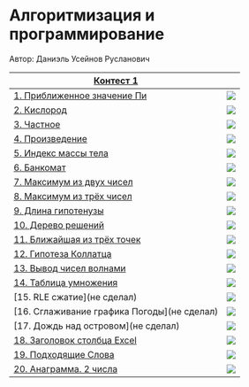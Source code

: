 # Алгоритмизация и программирование

Автор: Даниэль Усейнов Русланович

|[Контест 1](https://contest.yandex.ru/contest/52142/problems/) |  |
| --- | :-: |
| [1. Приближенное значение Пи](https://github.com/gingerrooty/CFU-FTI-PI-231-2-/blob/3ef7f201c1cf5e027e897eb8a4ddfcd8f0cc7769/course_01/contest_01/01.cpp) | ![](https://raw.githubusercontent.com/VladimirChabanov/alg_and_prog_2023_prt/main/img/cpp.png) |
| [2. Кислород](https://github.com/gingerrooty/CFU-FTI-PI-231-2-/blob/5d7c8d6dbe7814364d4cbf91db387d6dba2edfc9/course_01/contest_01/02.go) | ![](https://raw.githubusercontent.com/VladimirChabanov/alg_and_prog_2023_prt/main/img/go.png) |
| [3. Частное](https://github.com/gingerrooty/CFU-FTI-PI-231-2-/blob/5d7c8d6dbe7814364d4cbf91db387d6dba2edfc9/course_01/contest_01/03.cpp) | ![](https://raw.githubusercontent.com/VladimirChabanov/alg_and_prog_2023_prt/main/img/cpp.png) |
| [4. Произведение](https://github.com/gingerrooty/CFU-FTI-PI-231-2-/blob/5d7c8d6dbe7814364d4cbf91db387d6dba2edfc9/course_01/contest_01/04.go) | ![](https://raw.githubusercontent.com/VladimirChabanov/alg_and_prog_2023_prt/main/img/go.png) |
| [5. Индекс массы тела](https://github.com/gingerrooty/CFU-FTI-PI-231-2-/blob/f1a30546298c5f8b7be6fa3d9424b2fa73f0c9e0/course_01/contest_01/05.cpp) | ![](https://raw.githubusercontent.com/VladimirChabanov/alg_and_prog_2023_prt/main/img/cpp.png) |
| [6. Банкомат](https://github.com/gingerrooty/CFU-FTI-PI-231-2-/blob/f1a30546298c5f8b7be6fa3d9424b2fa73f0c9e0/course_01/contest_01/06.go) | ![](https://raw.githubusercontent.com/VladimirChabanov/alg_and_prog_2023_prt/main/img/go.png) |
| [7. Максимум из двух чисел](https://github.com/gingerrooty/CFU-FTI-PI-231-2-/blob/f1a30546298c5f8b7be6fa3d9424b2fa73f0c9e0/course_01/contest_01/07.cpp) | ![](https://raw.githubusercontent.com/VladimirChabanov/alg_and_prog_2023_prt/main/img/cpp.png) |
| [8. Максимум из трёх чисел](https://github.com/gingerrooty/CFU-FTI-PI-231-2-/blob/f1a30546298c5f8b7be6fa3d9424b2fa73f0c9e0/course_01/contest_01/08.go) | ![](https://raw.githubusercontent.com/VladimirChabanov/alg_and_prog_2023_prt/main/img/go.png) |
| [9. Длина гипотенузы](https://github.com/gingerrooty/CFU-FTI-PI-231-2-/blob/f1a30546298c5f8b7be6fa3d9424b2fa73f0c9e0/course_01/contest_01/09.cpp) | ![](https://raw.githubusercontent.com/VladimirChabanov/alg_and_prog_2023_prt/main/img/cpp.png) |
| [10. Дерево решений](https://github.com/gingerrooty/CFU-FTI-PI-231-2-/blob/f1a30546298c5f8b7be6fa3d9424b2fa73f0c9e0/course_01/contest_01/10.go) | ![](https://raw.githubusercontent.com/VladimirChabanov/alg_and_prog_2023_prt/main/img/go.png) |
| [11. Ближайшая из трёх точек](https://github.com/gingerrooty/CFU-FTI-PI-231-2-/blob/f1a30546298c5f8b7be6fa3d9424b2fa73f0c9e0/course_01/contest_01/11.cpp) | ![](https://raw.githubusercontent.com/VladimirChabanov/alg_and_prog_2023_prt/main/img/cpp.png) |
| [12. Гипотеза Коллатца](https://github.com/gingerrooty/CFU-FTI-PI-231-2-/blob/f1a30546298c5f8b7be6fa3d9424b2fa73f0c9e0/course_01/contest_01/12.go) | ![](https://raw.githubusercontent.com/VladimirChabanov/alg_and_prog_2023_prt/main/img/go.png) |
| [13. Вывод чисел волнами](https://github.com/gingerrooty/CFU-FTI-PI-231-2-/blob/f1a30546298c5f8b7be6fa3d9424b2fa73f0c9e0/course_01/contest_01/13.cpp) | ![](https://raw.githubusercontent.com/VladimirChabanov/alg_and_prog_2023_prt/main/img/cpp.png) |
| [14. Таблица умножения](https://github.com/gingerrooty/CFU-FTI-PI-231-2-/blob/f1a30546298c5f8b7be6fa3d9424b2fa73f0c9e0/course_01/contest_01/14.go) | ![](https://raw.githubusercontent.com/VladimirChabanov/alg_and_prog_2023_prt/main/img/go.png) |
| [15. RLE сжатие](не сделал) | ![](https://raw.githubusercontent.com/VladimirChabanov/alg_and_prog_2023_prt/main/img/cpp.png) |
| [16. Сглаживание графика Погоды](не сделал) | ![](https://raw.githubusercontent.com/VladimirChabanov/alg_and_prog_2023_prt/main/img/go.png) |
| [17. Дождь над островом](не сделал) | ![](https://raw.githubusercontent.com/VladimirChabanov/alg_and_prog_2023_prt/main/img/cpp.png) |
| [18. Заголовок столбца Excel](https://github.com/gingerrooty/CFU-FTI-PI-231-2-/blob/f1a30546298c5f8b7be6fa3d9424b2fa73f0c9e0/course_01/contest_01/18.cpp) | ![](https://raw.githubusercontent.com/VladimirChabanov/alg_and_prog_2023_prt/main/img/cpp.png) |
| [19. Подходящие Слова](https://github.com/gingerrooty/CFU-FTI-PI-231-2-/blob/f1a30546298c5f8b7be6fa3d9424b2fa73f0c9e0/course_01/contest_01/19.cpp) | ![](https://raw.githubusercontent.com/VladimirChabanov/alg_and_prog_2023_prt/main/img/cpp.png) |
| [20. Анаграмма. 2 числа](https://github.com/gingerrooty/CFU-FTI-PI-231-2-/blob/f1a30546298c5f8b7be6fa3d9424b2fa73f0c9e0/course_01/contest_01/20.cpp) | ![](https://raw.githubusercontent.com/VladimirChabanov/alg_and_prog_2023_prt/main/img/cpp.png) |
